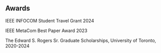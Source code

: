 ## Awards
IEEE INFOCOM Student Travel Grant 2024

IEEE MetaCom Best Paper Award 2023

The Edward S. Rogers Sr. Graduate Scholarships, University of Toronto, 2020-2024

